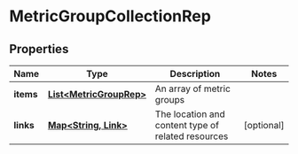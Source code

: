 

# MetricGroupCollectionRep


## Properties

| Name | Type | Description | Notes |
|------------ | ------------- | ------------- | -------------|
|**items** | [**List&lt;MetricGroupRep&gt;**](MetricGroupRep.md) | An array of metric groups |  |
|**links** | [**Map&lt;String, Link&gt;**](Link.md) | The location and content type of related resources |  [optional] |



